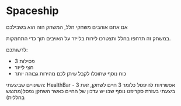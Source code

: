 # Spaceship

אם אתם אוהבים משחקי חלל, המשחק הזה הוא בשבילכם

במשחק זה תרחפו בחלל ותצטרכו לירות בלייזר על האויבים תוך כדי התחמקות.

לרשותכם:
* 3 פסילות
* חצי לייזר
* כוח נוסף שתוכלו לקבל שיתן לכם מהירות גבוהה יותר 

השינויים שביצעתי:
HealthBar - 3 אפשרויות להיפסל כלומר 3 חיים לשחקן, זאת ביצעתי בעזרת סקריפט נוסף שבו יש עדכון של החיים כאשר השחקן נפסל(מתנגש בחללית)
